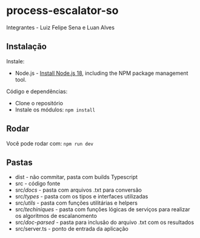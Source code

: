 # process-escalator-so
Integrantes - Luiz Felipe Sena e Luan Alves
## Instalação

Instale:
* Node.js - [Install Node.js 18](https://nodejs.org/en/), including the NPM package management tool.

Código e dependências:
- Clone o repositório
- Instale os módulos: `npm install`

## Rodar

Você pode rodar com: ```npm run dev```

## Pastas

* dist - não commitar, pasta com builds Typescript
* src - código fonte
* src/*docs* - pasta com arquivos .txt para conversão
* src/*types* - pasta com os tipos e interfaces utilizadas
* src/*utils* - pasta com funções utilitárias e helpers
* src/*techiniques* - pasta com funções lógicas de serviços para realizar os algoritmos de escalanomento
* src/*doc-parsed* - pasta para inclusão do arquivo  .txt com os resultados
* src/server.ts - ponto de entrada da aplicação
